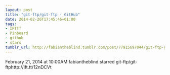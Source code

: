 ```yaml
---
layout: post
title: "git-ftp/git-ftp · GitHub"
date: 2014-02-26T17:45:46+01:00
tags:
- IFTTT
- Pinboard
- github
- stars
tumblr_url: http://fabiantheblind.tumblr.com/post/77915697044/git-ftp-git-ftp-github
---
```

February 21, 2014 at 10:00AM
fabiantheblind starred git-ftp/git-ftphttp://ift.tt/12nDCVt
